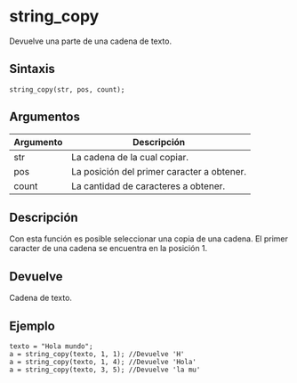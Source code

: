 # string_copy

Devuelve una parte de una cadena de texto.

## Sintaxis

  
```gml  
string_copy(str, pos, count);  
```  

## Argumentos

Argumento|Descripción|  
---|---|  
str|La cadena de la cual copiar.|  
pos|La posición del primer caracter a obtener.|  
count|La cantidad de caracteres a obtener.|  

## Descripción

Con esta función es posible seleccionar una copia de una cadena. El primer caracter de una cadena se encuentra en la posición 1.

## Devuelve

Cadena de texto.

## Ejemplo

  
```gml  
texto = "Hola mundo";  
a = string_copy(texto, 1, 1); //Devuelve 'H'  
a = string_copy(texto, 1, 4); //Devuelve 'Hola'  
a = string_copy(texto, 3, 5); //Devuelve 'la mu'  
```